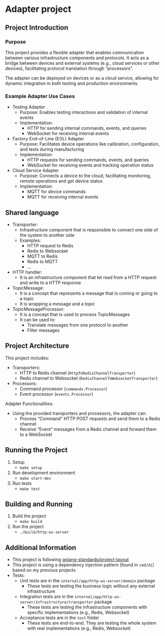 # Adapter project

## Project Introduction

### Purpose

This project provides a flexible adapter that enables communication between various infrastructure components and protocols. It acts as a bridge between devices and external systems (e.g., cloud services or other devices), facilitating protocol translation through “processors”.

The adapter can be deployed on devices or as a cloud service, allowing for dynamic integration in both testing and production environments.

### Example Adapter Use Cases

- Testing Adapter
	- Purpose: Enables testing interactions and validation of internal events
	- Implementation:
      - HTTP for sending internal commands, events, and queries
      - WebSocket for receiving internal events
- Factory End-of-Line (EOL) Adapter
    - Purpose: Facilitates device operations like calibration, configuration, and tests during manufacturing
    - Implementation:
      - HTTP requests for sending commands, events, and queries
      - WebSocket for receiving events and tracking operation status
- Cloud Service Adapter
    - Purpose: Connects a device to the cloud, facilitating monitoring, remote operations and get device status
    - Implementation:
      - MQTT for device commands
      - MQTT for receiving internal events


## Shared language

- Transporter:
	- Infrastructure component that is responsible to connect one side of the system to another side
	- Examples:
		- HTTP request to Redis
		- Redis to Websocket
		- MQTT to Redis
		- Redis to MQTT
		- ...
- HTTP handler:
	- It is an infrastructure component that let read from a HTTP request and write to a HTTP response
- TopicMessage:
	- It is a concept that represents a message that is coming or going to a topic
	- It is wrapping a message and a topic
- TopicMessageProcessor:
	- It is a concept that is used to process TopicMessages
	- It can be used to:
		- Translate messages from one protocol to another
		- Filter messages


## Project Architecture

This project includes:
- Transporters:
	- HTTP to Redis channel (`HttpToRedisChannelTransporter`)
	- Redis channel to Websocket (`RedisChannelToWebsocketTransporter`)
- Processors:
	- Command processor (`commands.Processor`)
	- Event processor (`events.Processor`)

Adapter Functionalities:
- Using the provided transporters and processors, the adapter can:
  - Process “Command” HTTP POST requests and send them to a Redis channel
  - Receive “Event” messages from a Redis channel and forward them to a WebSocket


## Running the Project

1. Setup
	- `make setup`
2. Run development environment
	- `make start-dev`
3. Run tests
	- `make test`


## Building and Running

1. Build the project
	- `make build`
2. Run the project
	- `./build/http-ws-server`


## Additional Information

- This project is following [golang-standards/project-layout](https://github.com/golang-standards/project-layout)
- This project is using a dependency injection pattern (found in `cmd/di`) based on my previous projects
- Tests:
	- Unit tests are in the `internal/app/http-ws-server/domain` package
      - These tests are testing the business logic without any external infrastructure
	- Integration tests are in the `internal/app/http-ws-server/infrastructure/transporter` package
      - These tests are testing the infrastructure components with specific implementations (e.g., Redis, Websocket) 
    - Acceptance tests are in the `test` folder
      - These tests are end-to-end. They are testing the whole system with real implementations (e.g., Redis, Websocket)
